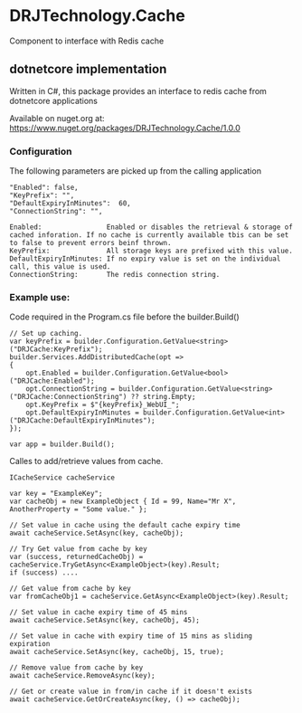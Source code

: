 # DRJTechnology.Cache
Component to interface with Redis cache

## dotnetcore implementation
Written in C#, this package provides an interface to redis cache from dotnetcore applications

Available on nuget.org at: https://www.nuget.org/packages/DRJTechnology.Cache/1.0.0

### Configuration
The following parameters are picked up from the calling application
 
    "Enabled": false,  
    "KeyPrefix": "",  
    "DefaultExpiryInMinutes":  60,
    "ConnectionString": "",

    Enabled:                Enabled or disables the retrieval & storage of cached inforation. If no cache is currently available tbis can be set to false to prevent errors beinf thrown.
    KeyPrefix:              All storage keys are prefixed with this value.
    DefaultExpiryInMinutes: If no expiry value is set on the individual call, this value is used.
    ConnectionString:       The redis connection string.

### Example use:  

Code required in the Program.cs file before the builder.Build()  

    // Set up caching.
    var keyPrefix = builder.Configuration.GetValue<string>("DRJCache:KeyPrefix");
    builder.Services.AddDistributedCache(opt =>
    {
        opt.Enabled = builder.Configuration.GetValue<bool>("DRJCache:Enabled");
        opt.ConnectionString = builder.Configuration.GetValue<string>("DRJCache:ConnectionString") ?? string.Empty;
        opt.KeyPrefix = $"{keyPrefix}_WebUI_";
        opt.DefaultExpiryInMinutes = builder.Configuration.GetValue<int>("DRJCache:DefaultExpiryInMinutes");
    });

    var app = builder.Build();

Calles to add/retrieve values from cache.

    ICacheService cacheService  
    
    var key = "ExampleKey";
    var cacheObj = new ExampleObject { Id = 99, Name="Mr X", AnotherProperty = "Some value." };

    // Set value in cache using the default cache expiry time
    await cacheService.SetAsync(key, cacheObj);

    // Try Get value from cache by key
    var (success, returnedCacheObj) = cacheService.TryGetAsync<ExampleObject>(key).Result;
    if (success) ....

    // Get value from cache by key
    var fromCacheObj1 = cacheService.GetAsync<ExampleObject>(key).Result;

    // Set value in cache expiry time of 45 mins
    await cacheService.SetAsync(key, cacheObj, 45);

    // Set value in cache with expiry time of 15 mins as sliding expiration
    await cacheService.SetAsync(key, cacheObj, 15, true);

    // Remove value from cache by key
    await cacheService.RemoveAsync(key);

    // Get or create value in from/in cache if it doesn't exists
    await cacheService.GetOrCreateAsync(key, () => cacheObj);


